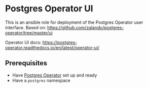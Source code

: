 # Postgres Operator UI

This is an ansible role for deployment of the Postgres Operator user interface.
Based on: https://github.com/zalando/postgres-operator/tree/master/ui

Operator UI docs:
https://postgres-operator.readthedocs.io/en/latest/operator-ui/

## Prerequisites

- Have [Postgres Operator](../postgres-operator) set up and ready
- Have a `postgres` namespace